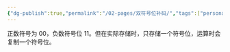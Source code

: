```yaml
---
{"dg-publish":true,"permalink":"/02-pages/双符号位补码/","tags":["personal/blog","计算机组成原理/数据表示和运算"]}
---
```


正数符号为 00，负数符号位 11。但在实际存储时，只存储一个符号位，运算时会复制一个符号位。